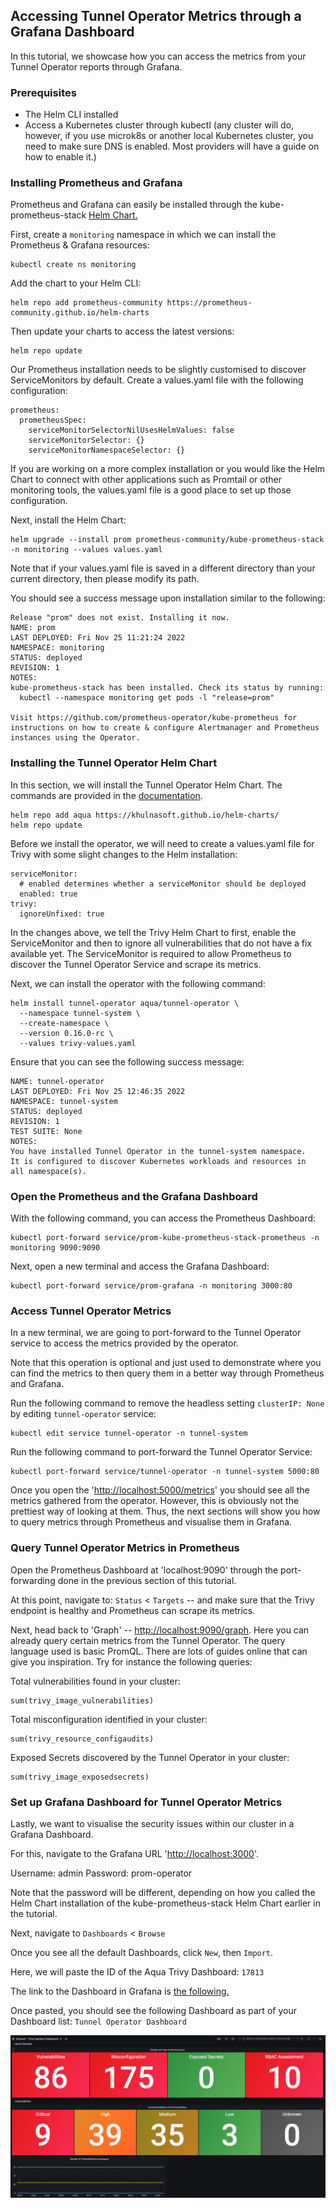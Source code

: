## Accessing Tunnel Operator Metrics through a Grafana Dashboard

In this tutorial, we showcase how you can access the metrics from your Tunnel Operator reports through Grafana.

### Prerequisites

* The Helm CLI installed
* Access a Kubernetes cluster through kubectl (any cluster will do, however, if you use microk8s or another local Kubernetes cluster, you need to make sure DNS is enabled. Most providers will have a guide on how to enable it.)

### Installing Prometheus and Grafana

Prometheus and Grafana can easily be installed through the kube-prometheus-stack [Helm Chart.](https://github.com/prometheus-community/helm-charts/tree/main/charts/kube-prometheus-stack)

First, create a `monitoring` namespace in which we can install the Prometheus & Grafana resources:

```
kubectl create ns monitoring
```

Add the chart to your Helm CLI:

```
helm repo add prometheus-community https://prometheus-community.github.io/helm-charts
```

Then update your charts to access the latest versions:

```
helm repo update
```

Our Prometheus installation needs to be slightly customised to discover ServiceMonitors by default. Create a values.yaml file with the following configuration:

```
prometheus:
  prometheusSpec:
    serviceMonitorSelectorNilUsesHelmValues: false
    serviceMonitorSelector: {}
    serviceMonitorNamespaceSelector: {}
```

If you are working on a more complex installation or you would like the Helm Chart to connect with other applications such as Promtail or other monitoring tools, the values.yaml file is a good place to set up those configuration.

Next, install the Helm Chart:

```
helm upgrade --install prom prometheus-community/kube-prometheus-stack -n monitoring --values values.yaml
```

Note that if your values.yaml file is saved in a different directory than your current directory, then please modify its path.

You should see a success message upon installation similar to the following:

```
Release "prom" does not exist. Installing it now.
NAME: prom
LAST DEPLOYED: Fri Nov 25 11:21:24 2022
NAMESPACE: monitoring
STATUS: deployed
REVISION: 1
NOTES:
kube-prometheus-stack has been installed. Check its status by running:
  kubectl --namespace monitoring get pods -l "release=prom"

Visit https://github.com/prometheus-operator/kube-prometheus for instructions on how to create & configure Alertmanager and Prometheus instances using the Operator.
```

### Installing the Tunnel Operator Helm Chart

In this section, we will install the Tunnel Operator Helm Chart. The commands are provided in the [documentation](https://khulnasoft.github.io/tunnel-operator/v0.7.1/operator/installation/helm/).

```
helm repo add aqua https://khulnasoft.github.io/helm-charts/
helm repo update
```

Before we install the operator, we will need to create a values.yaml file for Trivy with some slight changes to the Helm installation:

```
serviceMonitor:
  # enabled determines whether a serviceMonitor should be deployed
  enabled: true
trivy:
  ignoreUnfixed: true
```

In the changes above, we tell the Trivy Helm Chart to first, enable the ServiceMonitor and then to ignore all vulnerabilities that do not have a fix available yet. The ServiceMonitor is required to allow Prometheus to discover the Tunnel Operator Service and scrape its metrics.

Next, we can install the operator with the following command:

```
helm install tunnel-operator aqua/tunnel-operator \
  --namespace tunnel-system \
  --create-namespace \
  --version 0.16.0-rc \
  --values trivy-values.yaml
```

Ensure that you can see the following success message:

```
NAME: tunnel-operator
LAST DEPLOYED: Fri Nov 25 12:46:35 2022
NAMESPACE: tunnel-system
STATUS: deployed
REVISION: 1
TEST SUITE: None
NOTES:
You have installed Tunnel Operator in the tunnel-system namespace.
It is configured to discover Kubernetes workloads and resources in
all namespace(s).
```

### Open the Prometheus and the Grafana Dashboard

With the following command, you can access the Prometheus Dashboard:

```
kubectl port-forward service/prom-kube-prometheus-stack-prometheus -n monitoring 9090:9090
```

Next, open a new terminal and access the Grafana Dashboard:

```
kubectl port-forward service/prom-grafana -n monitoring 3000:80
```

### Access Tunnel Operator Metrics

In a new terminal, we are going to port-forward to the Tunnel Operator service to access the metrics provided by the operator.

Note that this operation is optional and just used to demonstrate where you can find the metrics to then query them in a better way through Prometheus and Grafana.

Run the following command to remove the headless setting  `clusterIP: None` by editing `tunnel-operator` service:

```
kubectl edit service tunnel-operator -n tunnel-system
```

Run the following command to port-forward the Tunnel Operator Service:

```
kubectl port-forward service/tunnel-operator -n tunnel-system 5000:80
```

Once you open the '<http://localhost:5000/metrics>' you should see all the metrics gathered from the operator. However, this is obviously not the prettiest way of looking at them. Thus, the next sections will show you how to query metrics through Prometheus and visualise them in Grafana.

### Query Tunnel Operator Metrics in Prometheus

Open the Prometheus Dashboard at 'localhost:9090' through the port-forwarding done in the previous section of this tutorial.

At this point, navigate to: `Status` < `Targets` -- and make sure that the Trivy endpoint is healthy and Prometheus can scrape its metrics.

Next, head back to 'Graph' -- <http://localhost:9090/graph>. Here you can already query certain metrics from the Tunnel Operator. The query language used is basic PromQL.
There are lots of guides online that can give you inspiration. Try for instance the following queries:

Total vulnerabilities found in your cluster:

```
sum(trivy_image_vulnerabilities)
```

Total misconfiguration identified in your cluster:

```
sum(trivy_resource_configaudits)
```

Exposed Secrets discovered by the Tunnel Operator in your cluster:

```
sum(trivy_image_exposedsecrets)
```

### Set up Grafana Dashboard for Tunnel Operator Metrics

Lastly, we want to visualise the security issues within our cluster in a Grafana Dashboard.

For this, navigate to the Grafana URL '<http://localhost:3000>'.

Username: admin
Password: prom-operator

Note that the password will be different, depending on how you called the Helm Chart installation of the kube-prometheus-stack Helm Chart earlier in the tutorial.

Next, navigate to `Dashboards` < `Browse`

Once you see all the default Dashboards, click `New`, then `Import`.

Here, we will paste the ID of the Aqua Trivy Dashboard:
`17813`

The link to the Dashboard in Grafana is [the following.](https://grafana.com/grafana/dashboards/17813)

Once pasted, you should see the following Dashboard as part of your Dashboard list: `Tunnel Operator Dashboard`

![Tunnel Operator Dashbaord in Grafana Screenshot](../images/trivy-grafana.png)
